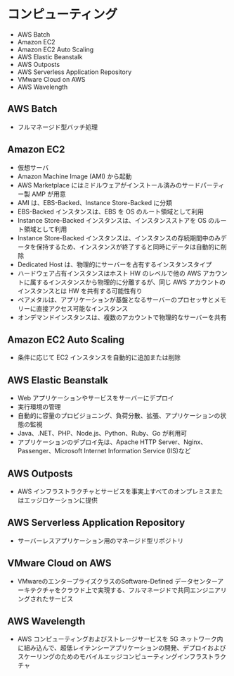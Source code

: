 # コンピューティング

* AWS Batch
* Amazon EC2
* Amazon EC2 Auto Scaling
* AWS Elastic Beanstalk
* AWS Outposts
* AWS Serverless Application Repository
* VMware Cloud on AWS
* AWS Wavelength

## AWS Batch
* フルマネージド型バッチ処理

## Amazon EC2
* 仮想サーバ
* Amazon Machine Image (AMI) から起動
* AWS Marketplace にはミドルウェアがインストール済みのサードパーティー製 AMP が用意
* AMI は、EBS-Backed、Instance Store-Backed に分類
* EBS-Backed インスタンスは、EBS を OS のルート領域として利用
* Instance Store-Backed インスタンスは、インスタンスストアを OS のルート領域として利用
* Instance Store-Backed インスタンスは、インスタンスの存続期間中のみデータを保持するため、インスタンスが終了すると同時にデータは自動的に削除
* Dedicated Host は、物理的にサーバーを占有するインスタンスタイプ
* ハードウェア占有インスタンスはホスト HW のレベルで他の AWS アカウントに属するインスタンスから物理的に分離するが、同じ AWS アカウントのインスタンスとは HW を共有する可能性有り
* ベアメタルは、アプリケーションが基盤となるサーバーのプロセッサとメモリーに直接アクセス可能なインスタンス
* オンデマンドインスタンスは、複数のアカウントで物理的なサーバーを共有

## Amazon EC2 Auto Scaling
* 条件に応じて EC2 インスタンスを自動的に追加または削除

## AWS Elastic Beanstalk
* Web アプリケーションやサービスをサーバーにデプロイ
* 実行環境の管理
* 自動的に容量のプロビジョニング、負荷分散、拡張、アプリケーションの状態の監視
* Java、.NET、PHP、Node.js、Python、Ruby、Go が利用可
* アプリケーションのデプロイ先は、Apache HTTP Server、Nginx、Passenger、Microsoft Internet Information Service (IIS)など

## AWS Outposts
* AWS インフラストラクチャとサービスを事実上すべてのオンプレミスまたはエッジロケーションに提供

## AWS Serverless Application Repository
* サーバーレスアプリケーション用のマネージド型リポジトリ

## VMware Cloud on AWS
* VMwareのエンタープライズクラスのSoftware-Defined データセンターアーキテクチャをクラウド上で実現する、フルマネージドで共同エンジニアリングされたサービス

## AWS Wavelength
* AWS コンピューティングおよびストレージサービスを 5G ネットワーク内に組み込んで、超低レイテンシーアプリケーションの開発、デプロイおよびスケーリングのためのモバイルエッジコンピューティングインフラストラクチャ

